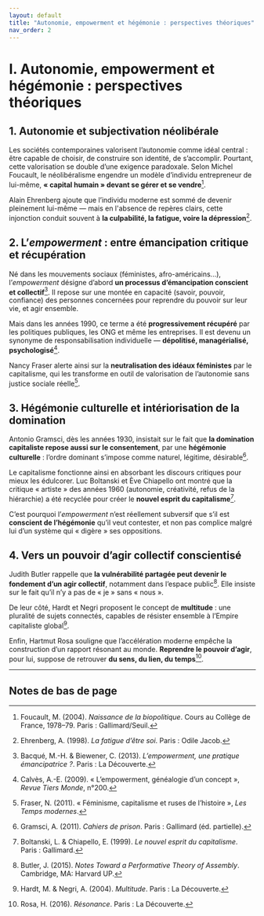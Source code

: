```yaml
---
layout: default
title: "Autonomie, empowerment et hégémonie : perspectives théoriques"
nav_order: 2
---
```


# I. Autonomie, empowerment et hégémonie : perspectives théoriques

## 1. Autonomie et subjectivation néolibérale

Les sociétés contemporaines valorisent l’autonomie comme idéal central : être capable de choisir, de construire son identité, de s’accomplir. Pourtant, cette valorisation se double d’une exigence paradoxale. Selon Michel Foucault, le néolibéralisme engendre un modèle d’individu entrepreneur de lui-même, **« capital humain » devant se gérer et se vendre**[^1].

Alain Ehrenberg ajoute que l’individu moderne est sommé de devenir pleinement lui-même — mais en l'absence de repères clairs, cette injonction conduit souvent à **la culpabilité, la fatigue, voire la dépression**[^2].

## 2. L’*empowerment* : entre émancipation critique et récupération

Né dans les mouvements sociaux (féministes, afro-américains...), l’*empowerment* désigne d’abord **un processus d’émancipation conscient et collectif**[^3]. Il repose sur une montée en capacité (savoir, pouvoir, confiance) des personnes concernées pour reprendre du pouvoir sur leur vie, et agir ensemble.

Mais dans les années 1990, ce terme a été **progressivement récupéré** par les politiques publiques, les ONG et même les entreprises. Il est devenu un synonyme de responsabilisation individuelle — **dépolitisé, managérialisé, psychologisé**[^4].

Nancy Fraser alerte ainsi sur la **neutralisation des idéaux féministes** par le capitalisme, qui les transforme en outil de valorisation de l’autonomie sans justice sociale réelle[^5].

## 3. Hégémonie culturelle et intériorisation de la domination

Antonio Gramsci, dès les années 1930, insistait sur le fait que **la domination capitaliste repose aussi sur le consentement**, par une **hégémonie culturelle** : l’ordre dominant s’impose comme naturel, légitime, désirable[^6].

Le capitalisme fonctionne ainsi en absorbant les discours critiques pour mieux les édulcorer. Luc Boltanski et Ève Chiapello ont montré que la critique « artiste » des années 1960 (autonomie, créativité, refus de la hiérarchie) a été recyclée pour créer le **nouvel esprit du capitalisme**[^7].

C’est pourquoi l’*empowerment* n’est réellement subversif que s’il est **conscient de l’hégémonie** qu’il veut contester, et non pas complice malgré lui d’un système qui « digère » ses oppositions.

## 4. Vers un pouvoir d’agir collectif conscientisé

Judith Butler rappelle que **la vulnérabilité partagée peut devenir le fondement d’un agir collectif**, notamment dans l’espace public[^8]. Elle insiste sur le fait qu’il n’y a pas de « je » sans « nous ».

De leur côté, Hardt et Negri proposent le concept de **multitude** : une pluralité de sujets connectés, capables de résister ensemble à l’Empire capitaliste global[^9].

Enfin, Hartmut Rosa souligne que l’accélération moderne empêche la construction d’un rapport résonant au monde. **Reprendre le pouvoir d’agir**, pour lui, suppose de retrouver **du sens, du lien, du temps**[^10].

---

## Notes de bas de page

[^1]: Foucault, M. (2004). *Naissance de la biopolitique*. Cours au Collège de France, 1978–79. Paris : Gallimard/Seuil.  
[^2]: Ehrenberg, A. (1998). *La fatigue d’être soi*. Paris : Odile Jacob.  
[^3]: Bacqué, M.-H. & Biewener, C. (2013). *L’empowerment, une pratique émancipatrice ?*. Paris : La Découverte.  
[^4]: Calvès, A.-E. (2009). « L’empowerment, généalogie d’un concept », *Revue Tiers Monde*, n°200.  
[^5]: Fraser, N. (2011). « Féminisme, capitalisme et ruses de l’histoire », *Les Temps modernes*.  
[^6]: Gramsci, A. (2011). *Cahiers de prison*. Paris : Gallimard (éd. partielle).  
[^7]: Boltanski, L. & Chiapello, E. (1999). *Le nouvel esprit du capitalisme*. Paris : Gallimard.  
[^8]: Butler, J. (2015). *Notes Toward a Performative Theory of Assembly*. Cambridge, MA: Harvard UP.  
[^9]: Hardt, M. & Negri, A. (2004). *Multitude*. Paris : La Découverte.  
[^10]: Rosa, H. (2016). *Résonance*. Paris : La Découverte.

